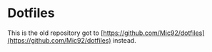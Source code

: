 # Dotfiles

This is the old repository got to [https://github.com/Mic92/dotfiles](https://github.com/Mic92/dotfiles) instead.
